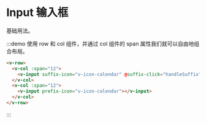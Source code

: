 # Input 输入框

基础用法。

:::demo 使用 row 和 col 组件，并通过 col 组件的 span 属性我们就可以自由地组合布局。

```html
<v-row>
  <v-col :span="12">
    <v-input suffix-icon="v-icon-calendar" @suffix-click="handleSuffix"></v-input>
  </v-col>
  <v-col :span="12">
    <v-input prefix-icon="v-icon-calendar"></v-input>
  </v-col>
</v-row>
```
:::
    
<script>
  import Row from '@/components/row';
  import Col from '@/components/col';
  import Input from '@/components/input';

  export default {
    components: {
      VRow: Row,
      VCol: Col,
      VInput: Input,
    },
    methods: {
      handleSuffix() {
        console.log(1);
      },
    },
  };
</script>
<style rel="stylesheet/scss" lang="sass" scoped>

</style>
